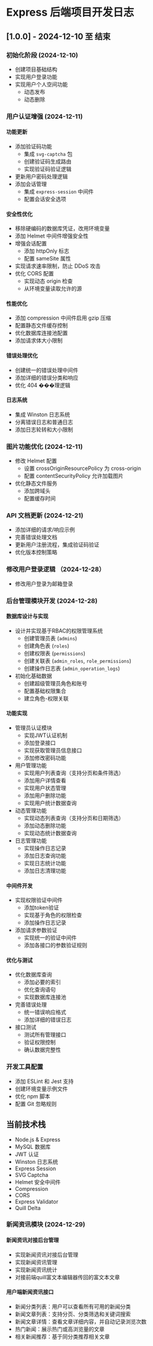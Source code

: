 # Express 后端项目开发日志

## [1.0.0] - 2024-12-10 至 结束

### 初始化阶段 (2024-12-10)
- 创建项目基础结构
- 实现用户登录功能
- 实现用户个人空间功能
  - 动态发布
  - 动态删除

### 用户认证增强 (2024-12-11)
#### 功能更新
- 添加验证码功能
  - 集成 `svg-captcha` 包
  - 创建验证码生成路由
  - 实现验证码验证逻辑
- 更新用户密码处理逻辑
- 添加会话管理
  - 集成 `express-session` 中间件
  - 配置会话安全选项

#### 安全性优化
- 移除硬编码的数据库凭证，改用环境变量
- 添加 Helmet 中间件增强安全性
- 增强会话配置
  - 添加 httpOnly 标志
  - 配置 sameSite 属性
- 实现请求速率限制，防止 DDoS 攻击
- 优化 CORS 配置
  - 实现动态 origin 检查
  - 从环境变量读取允许的源

#### 性能优化
- 添加 compression 中间件启用 gzip 压缩
- 配置静态文件缓存控制
- 优化数据库连接池配置
- 添加请求体大小限制

#### 错误处理优化
- 创建统一的错误处理中间件
- 添加详细的错误分类和响应
- 优化 404 ���理逻辑

#### 日志系统
- 集成 Winston 日志系统
- 分离错误日志和普通日志
- 添加日志轮转和大小限制

### 图片功能优化 (2024-12-11)
- 修改 Helmet 配置
  - 设置 crossOriginResourcePolicy 为 cross-origin
  - 配置 contentSecurityPolicy 允许加载图片
- 优化静态文件服务
  - 添加跨域头
  - 配置缓存时间

### API 文档更新 (2024-12-21)
- 添加详细的请求/响应示例
- 完善错误处理文档
- 更新用户注册流程，集成验证码验证
- 优化版本控制策略

### 修改用户登录逻辑 （2024-12-28）
- 修改用户登录为邮箱登录

### 后台管理模块开发 (2024-12-28)
#### 数据库设计与实现
- 设计并实现基于RBAC的权限管理系统
  - 创建管理员表 (`admins`)
  - 创建角色表 (`roles`)
  - 创建权限表 (`permissions`)
  - 创建关联表 (`admin_roles`, `role_permissions`)
  - 创建操作日志表 (`admin_operation_logs`)
- 初始化基础数据
  - 创建超级管理员角色和账号
  - 配置基础权限集合
  - 建立角色-权限关联

#### 功能实现
- 管理员认证模块
  - 实现JWT认证机制
  - 添加登录接口
  - 实现获取管理员信息接口
  - 添加修改密码功能
- 用户管理功能
  - 实现用户列表查询（支持分页和条件筛选）
  - 添加用户详情查看
  - 实现用户状态管理
  - 添加用户删除功能
  - 实现用户统计数据查询
- 动态管理功能
  - 实现动态列表查询（支持分页和日期筛选）
  - 添加动态删除功能
  - 实现动态统计数据查询
- 日志管理功能
  - 实现操作日志记录
  - 添加日志查询功能
  - 实现日志统计功能
  - 添加日志清理功能

#### 中间件开发
- 实现权限验证中间件
  - 添加token验证
  - 实现基于角色的权限检查
  - 添加操作日志记录
- 添加请求参数验证
  - 实现统一的验证中间件
  - 添加各接口的参数验证规则

#### 优化与测试
- 优化数据库查询
  - 添加必要的索引
  - 优化查询语句
  - 实现数据库连接池
- 完善错误处理
  - 统一错误响应格式
  - 添加详细的错误日志
- 接口测试
  - 测试所有管理接口
  - 验证权限控制
  - 确认数据完整性

### 开发工具配置
- 添加 ESLint 和 Jest 支持
- 创建环境变量示例文件
- 优化 npm 脚本
- 配置 Git 忽略规则

## 当前技术栈
- Node.js & Express
- MySQL 数据库
- JWT 认证
- Winston 日志系统
- Express Session
- SVG Captcha
- Helmet 安全中间件
- Compression
- CORS
- Express Validator 
- Quill Delta

### 新闻资讯模块 (2024-12-29)
#### 新闻资讯对接后台管理
- 实现新闻资讯对接后台管理
- 实现新闻资讯管理
- 实现新闻资讯统计
- 对接前端quill富文本编辑器传回的富文本文章

#### 用户端新闻资讯接口
- 新闻分类列表：用户可以查看所有可用的新闻分类
- 新闻文章列表：支持分页、分类筛选和关键词搜索
- 新闻文章详情：查看文章详细内容，并自动记录浏览次数
- 热门新闻：展示热门或高浏览量的文章
- 相关新闻推荐：基于同分类推荐相关文章
